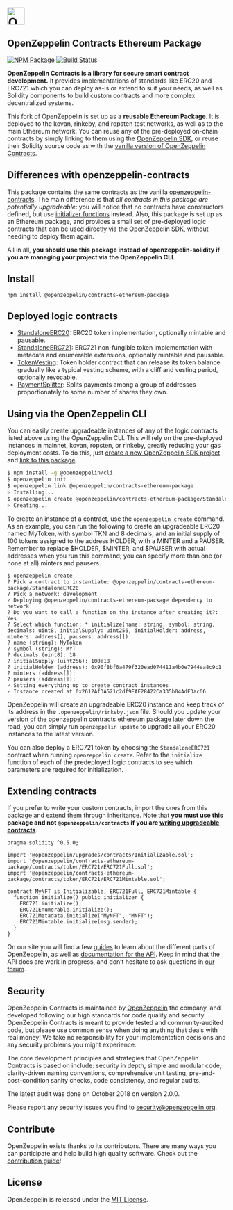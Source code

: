 # <img src="logo.png" alt="OpenZeppelin" height="40px">

## OpenZeppelin Contracts Ethereum Package

[![NPM Package](https://img.shields.io/npm/v/@openzeppelin/contracts-ethereum-package.svg)](https://www.npmjs.org/package/@openzeppelin/contracts-ethereum-package)
[![Build Status](https://circleci.com/gh/OpenZeppelin/openzeppelin-contracts-ethereum-package.svg?style=shield)](https://circleci.com/gh/OpenZeppelin/openzeppelin-contracts-ethereum-package)

**OpenZeppelin Contracts is a library for secure smart contract development.** It provides implementations of standards like ERC20 and ERC721 which you can deploy as-is or extend to suit your needs, as well as Solidity components to build custom contracts and more complex decentralized systems.

This fork of OpenZeppelin is set up as a **reusable Ethereum Package**. It is deployed to the kovan, rinkeby, and ropsten test networks, as well as to the main Ethereum network. You can reuse any of the pre-deployed on-chain contracts by simply linking to them using the [OpenZeppelin SDK](https://github.com/openzeppelin/openzeppelin-sdk), or reuse their Solidity source code as with the [vanilla version of OpenZeppelin Contracts](https://github.com/OpenZeppelin/openzeppelin-contracts).

## Differences with openzeppelin-contracts

This package contains the same contracts as the vanilla [openzeppelin-contracts](https://github.com/openZeppelin/openzeppelin-contracts). The main difference is that _all contracts in this package are potentially upgradeable_: you will notice that no contracts have constructors defined, but use [initializer functions](https://docs.zeppelinos.org/docs/writing_contracts.html#initializers) instead. Also, this package is set up as an Ethereum package, and provides a small set of pre-deployed logic contracts that can be used directly via the OpenZeppelin SDK, without needing to deploy them again.

All in all, **you should use this package instead of openzeppelin-solidity if you are managing your project via the OpenZeppelin CLI**.

## Install

```
npm install @openzeppelin/contracts-ethereum-package
```

## Deployed logic contracts

- [StandaloneERC20](contracts/token/ERC20/StandaloneERC20.sol): ERC20 token implementation, optionally mintable and pausable.
- [StandaloneERC721](contracts/token/ERC721/StandaloneERC721.sol): ERC721 non-fungible token implementation with metadata and enumerable extensions, optionally mintable and pausable.
- [TokenVesting](contracts/drafts/TokenVesting.sol): Token holder contract that can release its token balance gradually like a typical vesting scheme, with a cliff and vesting period, optionally revocable.
- [PaymentSplitter](contracts/payment/PaymentSplitter.sol): Splits payments among a group of addresses proportionately to some number of shares they own.

## Using via the OpenZeppelin CLI

You can easily create upgradeable instances of any of the logic contracts listed above using the OpenZeppelin CLI. This will rely on the pre-deployed instances in mainnet, kovan, ropsten, or rinkeby, greatly reducing your gas deployment costs. To do this, just [create a new OpenZeppelin SDK project](https://docs.zeppelinos.org/docs/deploying.html) and [link to this package](https://docs.zeppelinos.org/docs/linking.html).

```bash
$ npm install -g @openzeppelin/cli
$ openzeppelin init
$ openzeppelin link @openzeppelin/contracts-ethereum-package
> Installing...
$ openzeppelin create @openzeppelin/contracts-ethereum-package/StandaloneERC20
> Creating...
```

To create an instance of a contract, use the `openzeppelin create` command. As an example, you can run the following to create an upgradeable ERC20 named MyToken, with symbol TKN and 8 decimals, and an initial supply of 100 tokens assigned to the address HOLDER, with a MINTER and a PAUSER. Remember to replace $HOLDER, $MINTER, and $PAUSER with actual addresses when you run this command; you can specify more than one (or none at all) minters and pausers.

```
$ openzeppelin create
? Pick a contract to instantiate: @openzeppelin/contracts-ethereum-package/StandaloneERC20
? Pick a network: development
✓ Deploying @openzeppelin/contracts-ethereum-package dependency to network
? Do you want to call a function on the instance after creating it?: Yes
? Select which function: * initialize(name: string, symbol: string, decimals: uint8, initialSupply: uint256, initialHolder: address, minters: address[], pausers: address[])
? name (string): MyToken
? symbol (string): MYT
? decimals (uint8): 18
? initialSupply (uint256): 100e18
? initialHolder (address): 0x90f8bf6a479f320ead074411a4b0e7944ea8c9c1
? minters (address[]):
? pausers (address[]):
✓ Setting everything up to create contract instances
✓ Instance created at 0x2612Af3A521c2df9EAF28422Ca335b04AdF3ac66
```

OpenZeppelin will create an upgradeable ERC20 instance and keep track of its address in the `.openzeppelin/rinkeby.json` file. Should you update your version of the openzeppelin contracts ethereum package later down the road, you can simply run `openzeppelin update` to upgrade all your ERC20 instances to the latest version.

You can also deploy a ERC721 token by choosing the `StandaloneERC721` contract when running `openzeppelin create`. Refer to the `initialize` function of each of the predeployed logic contracts to see which parameters are required for initialization.

## Extending contracts

If you prefer to write your custom contracts, import the ones from this package and extend them through inheritance. Note that **you must use this package and not `@openzeppelin/contracts` if you are [writing upgradeable contracts](https://docs.zeppelinos.org/docs/writing_contracts.html)**.

```solidity
pragma solidity ^0.5.0;

import '@openzeppelin/upgrades/contracts/Initializable.sol';
import '@openzeppelin/contracts-ethereum-package/contracts/token/ERC721/ERC721Full.sol';
import '@openzeppelin/contracts-ethereum-package/contracts/token/ERC721/ERC721Mintable.sol';

contract MyNFT is Initializable, ERC721Full, ERC721Mintable {
  function initialize() public initializer {
    ERC721.initialize();
    ERC721Enumerable.initialize();
    ERC721Metadata.initialize("MyNFT", "MNFT");
    ERC721Mintable.initialize(msg.sender);
  }
}
```

On our site you will find a few [guides] to learn about the different parts of OpenZeppelin, as well as [documentation for the API][API docs]. Keep in mind that the API docs are work in progress, and don’t hesitate to ask questions in [our forum][forum].

## Security

OpenZeppelin Contracts is maintained by [OpenZeppelin] the company, and developed following our high standards for code quality and security. OpenZeppelin Contracts is meant to provide tested and community-audited code, but please use common sense when doing anything that deals with real money! We take no responsibility for your implementation decisions and any security problems you might experience.

The core development principles and strategies that OpenZeppelin Contracts is based on include: security in depth, simple and modular code, clarity-driven naming conventions, comprehensive unit testing, pre-and-post-condition sanity checks, code consistency, and regular audits.

The latest audit was done on October 2018 on version 2.0.0.

Please report any security issues you find to security@openzeppelin.org.

## Contribute

OpenZeppelin exists thanks to its contributors. There are many ways you can participate and help build high quality software. Check out the [contribution guide]!

## License

OpenZeppelin is released under the [MIT License](LICENSE).

[API docs]: https://docs.openzeppelin.com/contracts/2.x/api/token/erc20
[guides]: https://docs.openzeppelin.com/contracts/2.x/
[forum]: https://forum.openzeppelin.com
[OpenZeppelin]: https://openzeppelin.com
[contribution guide]: CONTRIBUTING.md
